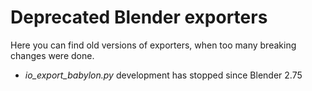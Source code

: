 # Deprecated Blender exporters

Here you can find old versions of exporters, when too many breaking changes were done.

- *io_export_babylon.py* development has stopped since Blender 2.75